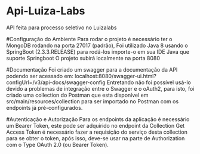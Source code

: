 # Api-Luiza-Labs
API feita para processo seletivo no Luizalabs


#Configuração do Ambiente
Para rodar o projeto é necessário ter o MongoDB rodando na porta 27017 (padrão),
Foi utilizado Java 8 usando o SpringBoot (2.3.3.RELEASE) para rodá-los importe-o em sua IDE Java que suporte Springboot
O projeto subirá localmente na porta 8080

#Documentação
Foi criado um swagger para a documentação da API podendo ser acessado em: localhost:8080/swagger-ui.html?configUrl=/v3/api-docs/swagger-config
Entretando não foi possível usá-lo devido a problemas de integração entre o Swagger e o oAuth2, para isto, foi criado uma collection do Postman que esta 
disponível em src/main/resources/collection para ser importado no Postman com os endpoints já pré-configurados.

#Autenticação e Autorização
Para os endpoints da aplicação é necessário um Bearer Token, este pode ser adquirido no endpoint da Collection Get Access Token
é necessário fazer a requisição do serviço desta collection para se obter o token, após isso, deve-se usar na parte de Authorization com o Type OAuth 2.0 (ou Bearer Token).

